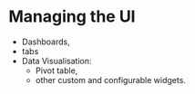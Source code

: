 # Managing the UI


* Dashboards, 
* tabs
* Data Visualisation: 
  * Pivot table, 
  * other custom and configurable widgets.
